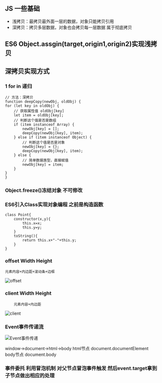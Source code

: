 ## JS 一些基础
- 浅拷贝：最拷贝最外面一层的数据，对象只能拷贝引用
- 深拷贝：拷贝多层数据，对象也会拷贝每一层数据 属于彻底拷贝

##  ES6 Object.assgin(target,origin1,origin2)实现浅拷贝


## 深拷贝实现方式
### 1 for in 递归
    // 方法：深拷贝
    function deepCopy(newObj, oldObj) {
    for (let key in oldObj) {
        // 获取属性值 oldObj[key]
        let item = oldObj[key];
        // 判断这个值是否是数组
        if (item instanceof Array) {
            newObj[key] = [];
            deepCopy(newObj[key], item);
        } else if (item instanceof Object) {
            // 判断这个值是否是对象
            newObj[key] = {};
            deepCopy(newObj[key], item);
        } else {
            // 简单数据类型，直接赋值
            newObj[key] = item;
        }
    }
    }
    
    

### Object.freeze()冻结对象 不可修改
    
### ES6引入Class实现对象编程 之前是构造函数 
    class Point{
        constructor(x,y){
            this.x=x;
            this.y=y;
        }
        toString(){
            return this.x+"-"+this.y;
        }
    }


### offset Width Height
    元素内容+内边距+滚动条+边框
![offset](https://upload-images.jianshu.io/upload_images/831873-4adbf31826ddac04.png?imageMogr2/auto-orient/strip%7CimageView2/2/w/1240)

 ### client Width Height
        元素内容+内边距 
![client](https://upload-images.jianshu.io/upload_images/831873-d6fffef945d36b25.png?imageMogr2/auto-orient/strip%7CimageView2/2/w/1240)


### Event事件传递流
![Event事件传递](https://upload-images.jianshu.io/upload_images/831873-438060ca66fcf528.png?imageMogr2/auto-orient/strip%7CimageView2/2/w/1240)

window->document->html->body
html节点  document.documentElement
body节点 document.body


### 事件委托 利用冒泡机制 对父节点冒泡事件触发 然后event.target拿到子节点做出相应的处理

